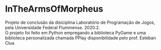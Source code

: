 # InTheArmsOfMorpheus
Projeto de conclusão da disiciplina Laboratório de Programação de Jogos, pela Universidade Federal Fluminense. 2020.2.  
O projeto foi feito em Python empregando a biblioteca PyGame e uma biblioteca personalizada chamada PPlay disponibilidade pelo prof. Esteban Clua
